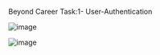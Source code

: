 Beyond Career Task:1-﻿ User-Authentication

![image](https://github.com/user-attachments/assets/706d55db-7271-4dda-86cb-1a4aa13a8b5e)

![image](https://github.com/user-attachments/assets/7141a1de-8827-410c-ba8c-35b63ab112fe)
